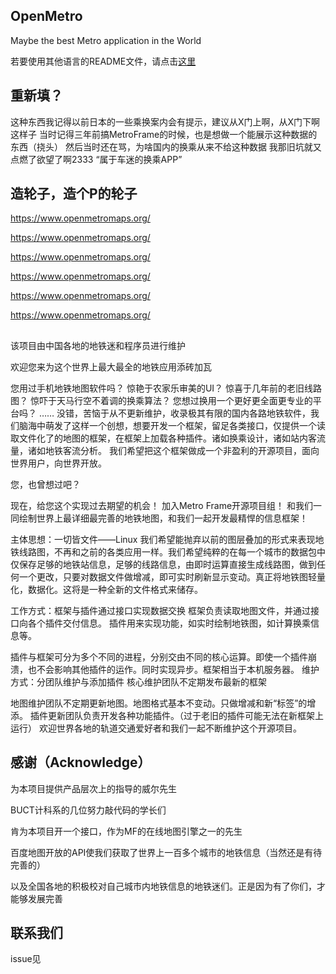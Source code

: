 ## OpenMetro
Maybe the best Metro application in the World

若要使用其他语言的README文件，请点击[这里](./Docs/Readme/zh_CN.md)

## 重新填？
这种东西我记得以前日本的一些乘换案内会有提示，建议从X门上啊，从X门下啊这样子
当时记得三年前搞MetroFrame的时候，也是想做一个能展示这种数据的东西（挠头）
然后当时还在骂，为啥国内的换乘从来不给这种数据
我那旧坑就又点燃了欲望了啊2333
“属于车迷的换乘APP”




## 造轮子，造个P的轮子

https://www.openmetromaps.org/

https://www.openmetromaps.org/

https://www.openmetromaps.org/

https://www.openmetromaps.org/

https://www.openmetromaps.org/

https://www.openmetromaps.org/








## 

该项目由中国各地的地铁迷和程序员进行维护

欢迎您来为这个世界上最大最全的地铁应用添砖加瓦

您用过手机地铁地图软件吗？
惊艳于农家乐审美的UI？
惊喜于几年前的老旧线路图？
惊吓于天马行空不着调的换乘算法？
您想过换用一个更好更全面更专业的平台吗？
……
没错，苦恼于从不更新维护，收录极其有限的国内各路地铁软件，我们脑海中萌发了这样一个创想，想要开发一个框架，留足各类接口，仅提供一个读取文件化了的地图的框架，在框架上加载各种插件。诸如换乘设计，诸如站内客流量，诸如地铁客流分析。
我们希望把这个框架做成一个非盈利的开源项目，面向世界用户，向世界开放。

您，也曾想过吧？


现在，给您这个实现过去期望的机会！
加入Metro Frame开源项目组！
和我们一同绘制世界上最详细最完善的地铁地图，和我们一起开发最精悍的信息框架！




主体思想：一切皆文件——Linux
我们希望能抛弃以前的图层叠加的形式来表现地铁线路图，不再和之前的各类应用一样。我们希望纯粹的在每一个城市的数据包中仅保存足够的地铁站信息，足够的线路信息，由即时运算直接生成线路图，做到任何一个更改，只要对数据文件做增减，即可实时刷新显示变动。真正将地铁图轻量化，数据化。这将是一种全新的文件格式来储存。




工作方式：框架与插件通过接口实现数据交换
框架负责读取地图文件，并通过接口向各个插件交付信息。
插件用来实现功能，如实时绘制地铁图，如计算换乘信息等。

插件与框架可分为多个不同的进程，分别交由不同的核心运算。即使一个插件崩溃，也不会影响其他插件的运作。同时实现异步。框架相当于本机服务器。
维护方式：分团队维护与添加插件
核心维护团队不定期发布最新的框架

地图维护团队不定期更新地图。地图格式基本不变动。只做增减和新“标签”的增添。
插件更新团队负责开发各种功能插件。（过于老旧的插件可能无法在新框架上运行）
欢迎世界各地的轨道交通爱好者和我们一起不断维护这个开源项目。




## 感谢（Acknowledge）

为本项目提供产品层次上的指导的威尔先生

BUCT计科系的几位努力敲代码的学长们

肯为本项目开一个接口，作为MF的在线地图引擎之一的先生

百度地图开放的API使我们获取了世界上一百多个城市的地铁信息（当然还是有待完善的）

以及全国各地的积极校对自己城市内地铁信息的地铁迷们。正是因为有了你们，才能够发展完善


## 联系我们

issue见

